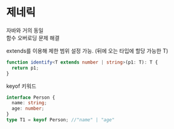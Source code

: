 # 제네릭

자바와 거의 동일  
함수 오버로딩 문제 해결

extends를 이용해 제한 범위 설정 가능. (뒤에 오는 타입에 할당 가능한 T)

```typescript
function identify<T extends number | string>(p1: T): T {
  return p1;
}
```

keyof 키워드

```typescript
interface Person {
  name: string;
  age: number;
}
type T1 = keyof Person; //"name" | "age"
```

